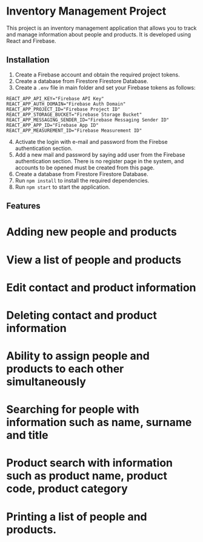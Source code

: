 # Inventory Management Project

This project is an inventory management application that allows you to track and manage information about people and products. It is developed using React and Firebase.

## Installation

1. Create a Firebase account and obtain the required project tokens.
2. Create a database from Firestore Firestore Database.
3. Create a `.env` file in main folder and set your Firebase tokens as follows:

```
REACT_APP_API_KEY="Firebase API Key"
REACT_APP_AUTH_DOMAIN="Firebase Auth Domain"
REACT_APP_PROJECT_ID="Firebase Project ID"
REACT_APP_STORAGE_BUCKET="Firebase Storage Bucket"
REACT_APP_MESSAGING_SENDER_ID="Firebase Messaging Sender ID"
REACT_APP_APP_ID="Firebase App ID"
REACT_APP_MEASUREMENT_ID="Firebase Measurement ID"
```

4. Activate the login with e-mail and password from the Firebse authentication section.
5. Add a new mail and password by saying add user from the Firebase authentication section. There is no register page in the system, and accounts to be opened must be created from this page.
6. Create a database from Firestore Firestore Database.
7. Run `npm install` to install the required dependencies.
8. Run `npm start` to start the application.

## Features
# Adding new people and products
# View a list of people and products
# Edit contact and product information
# Deleting contact and product information
# Ability to assign people and products to each other simultaneously
# Searching for people with information such as name, surname and title
# Product search with information such as product name, product code, product category
# Printing a list of people and products.



